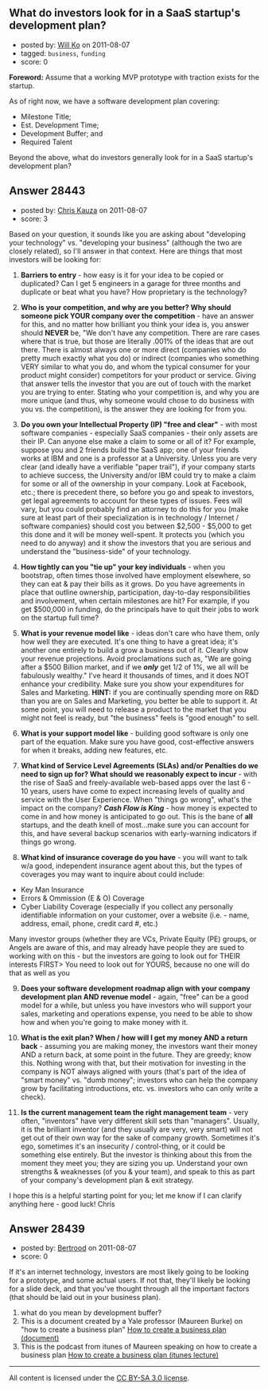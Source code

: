 ## What do investors look for in a SaaS startup's development plan?

- posted by: [Will Ko](https://stackexchange.com/users/-1/12272-will-ko) on 2011-08-07
- tagged: `business`, `funding`
- score: 0

**Foreword:** Assume that a working MVP prototype with traction exists for the startup.

As of right now, we have a software development plan covering:

 - Milestone Title;
 - Est. Development Time;
 - Development Buffer; and
 - Required Talent

Beyond the above, what do investors generally look for in a SaaS startup's development plan?


## Answer 28443

- posted by: [Chris Kauza](https://stackexchange.com/users/-1/12517-chris-kauza) on 2011-08-07
- score: 3

Based on your question, it sounds like you are asking about "developing your technology" vs. "developing your business" (although the two are closely related), so I'll answer in that context.  Here are things that most investors will be looking for:

 1. **Barriers to entry** - how easy is it for your idea to be copied or duplicated?  Can I get 5 engineers in a garage for three months and duplicate or beat what you have?  How proprietary is the technology?

 2. **Who is your competition, and why are you better?  Why should someone pick YOUR company over the competition** - have an answer for this, and no matter how brilliant you think your idea is, you answer should **NEVER** be, "We don't have any competition.  There are rare cases where that is true, but those are literally .001% of the ideas that are out there.  There is almost always one or more direct (companies who do pretty much exactly what you do) or indirect (companies who something VERY similar to what you do, and whom the typical consumer for your product might consider) competitors for your product or service.  Giving that answer tells the investor that you are out of touch with the market you are trying to enter.  Stating who your competition is, and why you are more unique (and thus, why someone would chose to do business with you vs. the competition), is the answer they are looking for from you.

 3. **Do you own your Intellectual Property (IP) "free and clear"** - with most software companies - especially SaaS companies - their only assets are their IP.  Can anyone else make a claim to some or all of it?  For example, suppose you and 2 friends build the SaaS app; one of your friends works at IBM and one is a professor at a University.  Unless you are very clear (and ideally have a verifiable "paper trail"), if your company starts to achieve success, the University and/or IBM could try to make a claim for some or all of the ownership in your company.  Look at Facebook, etc.; there is precedent there, so before you go and speak to investors, get legal agreements to account for these types of issues.  Fees will vary, but you could probably find an attorney to do this for you (make sure at least part of their specialization is in technology / Internet / software companies) should cost you between $2,500 - $5,000 to get this done and it will be money well-spent.  It protects you (which you need to do anyway) and it show the investors that you are serious and understand the "business-side" of your technology.

 4. **How tightly can you "tie up" your key individuals** - when you bootstrap, often times those involved have employment elsewhere, so they can eat & pay their bills as it grows.  Do you have agreements in place that outline ownership, participation, day-to-day responsibilities and involvement, when certain milestones are hit?  For example, if you get $500,000 in funding, do the principals have to quit their jobs to work on the startup full time?

 5. **What is your revenue model like** - ideas don't care who have them, only how well they are executed.  It's one thing to have a great idea; it's another one entirely to build a grow a business out of it.  Clearly show your revenue projections.  Avoid proclamations such as, "We are going after a $500 Billion market, and if we ***only*** get 1/2 of 1%, we all will be fabulously wealthy."  I've heard it thousands of times, and it does NOT enhance your credibility.  Make sure you show your expenditures for Sales and Marketing.  **HINT:**  if you are continually spending more on R&D than you are on Sales and Marketing, you better be able to support it.  At some point, you will need to release a product to the market that you might not feel is ready, but "the business" feels is "good enough" to sell.

 6. **What is your support model like** - building good software is only one part of the equation.  Make sure you have good, cost-effective answers for when it breaks, adding new features, etc.

 7. **What kind of Service Level Agreements (SLAs) and/or Penalties do we need to sign up for?  What should we reasonably expect to incur** - with the rise of SaaS and freely-available web-based apps over the last 6 - 10 years, users have come to expect increasing levels of quality and service with the User Experience.  When "things go wrong", what's the impact on the company?  ***Cash Flow is King*** - how money is expected to come in and how money is anticipated to go out.  This is the bane of **all** startups, and the death knell of most...make sure you can account for this, and have several backup scenarios with early-warning indicators if things go wrong.

 8. **What kind of insurance coverage do you have** - you will want to talk w/a good, independent insurance agent about this, but the types of coverages you may want to inquire about could include:
 * Key Man Insurance
 * Errors & Ommission (E & O) Coverage
 * Cyber Liability Coverage (especially if you collect any personally identifiable information on your customer, over a website (i.e. - name, address, email, phone, credit card #, etc.)

Many investor groups (whether they are VCs, Private Equity (PE) groups, or Angels are aware of this, and may already have people they are sued to working with on this - but the investors are going to look out for THEIR interests FIRST>  You need to look out for YOURS, because no one will do that as well as you

 9. **Does your software development roadmap align with your company development plan AND revenue model** - again, "free" can be a good model for a while, but unless you have investors who will support your sales, marketing and operations expense, you need to be able to show how and when you're going to make money with it.

 10. **What is the exit plan?  When / how will I get my money AND a return back** - assuming you are making money, the investors want their money AND a return back, at some point in the future.  They are greedy; know this.  Nothing wrong with that, but their motivation for investing in the company is NOT always aligned with yours (that's part of the idea of "smart money" vs. "dumb money"; investors who can help the company grow by facilitating introductions, etc. vs. investors who can only write a check).

 11. **Is the current management team the right management team** - very often, "inventors" have very different skill sets than "managers".  Usually, it is the brilliant inventor (and they usually are very, very smart) will not get out of their own way for the sake of company growth.  Sometimes it's ego, sometimes it's an insecurity / control-thing, or it could be something else entirely.  But the investor is thinking about this from the moment they meet you; they are sizing you up.  Understand your own strengths & weaknesses (of you & your team), and speak to this as part of your company's development plan & exit strategy.

I hope this is a helpful starting point for you; let me know if I can clarify anything here - good luck!  Chris


## Answer 28439

- posted by: [Bertrood](https://stackexchange.com/users/-1/11996-bertrood) on 2011-08-07
- score: 0

<p>If it's an internet technology, investors are most likely going to be looking for a prototype, and some actual users.  If not that, they'll likely be looking for a slide deck, and that you've thought through all the important factors (that should be laid out in your business plan).</p>

<ol>
<li>what do you mean by development buffer?</li>
<li>This is a document created by a Yale professor (Maureen Burke) on "how to create a business plan" <a href="http://www.yesatyale.org/resources.php" rel="nofollow">How to create a business plan (document)</a></li>
<li>This is the podcast from itunes of Maureen speaking on how to create a business plan <a href="http://itunes.apple.com/us/itunes-u/yale-entrepreneurial-institute/id384902524" rel="nofollow">How to create a business plan (itunes lecture)</a></li>
</ol>




---

All content is licensed under the [CC BY-SA 3.0 license](https://creativecommons.org/licenses/by-sa/3.0/).
